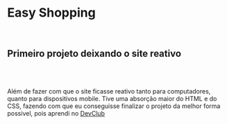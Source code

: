 <h1> Easy Shopping </h1>
<br>

<h2> Primeiro projeto deixando o site reativo </h2>
<br>
<br>

<p> Além de fazer com que o site ficasse reativo tanto para computadores, quanto para dispositivos mobile. Tive uma absorção maior do HTML e do CSS, fazendo com que eu
conseguisse finalizar o projeto da melhor forma possivel, pois aprendi no <a href = "https://rodolfomori.com.br/devclub">DevClub</a>
